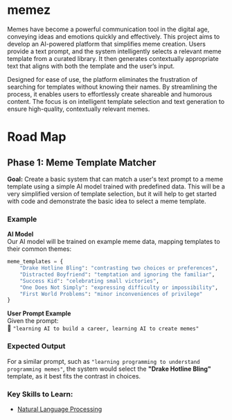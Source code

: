 # memez

Memes have become a powerful communication tool in the digital age, conveying ideas and emotions quickly and effectively. This project aims to develop an AI-powered platform that simplifies meme creation. Users provide a text prompt, and the system intelligently selects a relevant meme template from a curated library. It then generates contextually appropriate text that aligns with both the template and the user’s input.

Designed for ease of use, the platform eliminates the frustration of searching for templates without knowing their names. By streamlining the process, it enables users to effortlessly create shareable and humorous content. The focus is on intelligent template selection and text generation to ensure high-quality, contextually relevant memes.

# Road Map

## Phase 1: Meme Template Matcher

**Goal:** Create a basic system that can match a user's text prompt to a meme template using a simple AI model trained with predefined data. This will be a very simplified version of template selection, but it will help to get started with code and demonstrate the basic idea to select a meme template.

### Example

**AI Model**  
Our AI model will be trained on example meme data, mapping templates to their common themes:  

```python
meme_templates = {
    "Drake Hotline Bling": "contrasting two choices or preferences",
    "Distracted Boyfriend": "temptation and ignoring the familiar",
    "Success Kid": "celebrating small victories",
    "One Does Not Simply": "expressing difficulty or impossibility",
    "First World Problems": "minor inconveniences of privilege"
}
```  

**User Prompt Example**  
Given the prompt:  
📝 `"learning AI to build a career, learning AI to create memes"`  

### **Expected Output**  
For a similar prompt, such as `"learning programming to understand programming memes"`, the system would select the **"Drake Hotline Bling"** template, as it best fits the contrast in choices.  

### Key Skills to Learn:

* [Natural Language Processing](https://www.kaggle.com/learn-guide/natural-language-processing)
